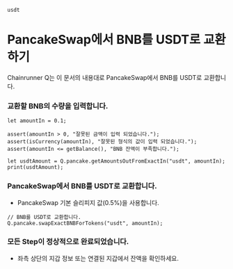 ```meta-Currency
usdt
```

# PancakeSwap에서 BNB를 USDT로 교환하기

Chainrunner Q는 이 문서의 내용대로 PancakeSwap에서 BNB를 USDT로 교환합니다.

### 교환할 BNB의 수량을 입력합니다.

```input-Dynamic BNB
let amountIn = 0.1;
```

```input-Verify
assert(amountIn > 0, "잘못된 금액이 입력 되었습니다.");
assert(isCurrency(amountIn), "잘못된 형식의 값이 입력 되었습니다.");
assert(amountIn <= getBalance(), "BNB 잔액이 부족합니다.");
```

```output-Dynamic USDT
let usdtAmount = Q.pancake.getAmountsOutFromExactIn("usdt", amountIn);
print(usdtAmount);
```

### PancakeSwap에서 BNB를 USDT로 교환합니다.

- PancakeSwap 기본 슬리피지 값(0.5%)을 사용합니다.

```taster
// BNB를 USDT로 교환합니다.
Q.pancake.swapExactBNBForTokens("usdt", amountIn);
```

### 모든 Step이 정상적으로 완료되었습니다.

- 좌측 상단의 지갑 정보 또는 연결된 지갑에서 잔액을 확인하세요.
